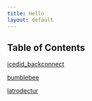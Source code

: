```yaml
---
title: Hello
layout: default
---
```


## Table of Contents 


[icedid_backconnect](icedid_backconnect.md)

[bumblebee](bumblebee.md)

[latrodectur](latrodectus.md)

